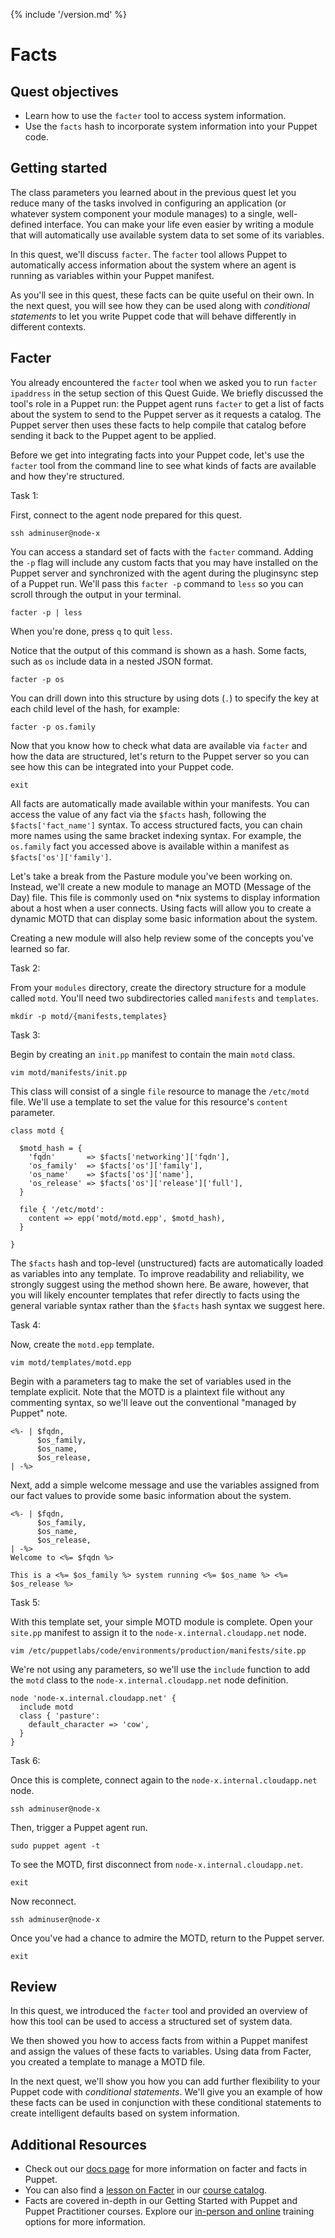 {% include '/version.md' %}

# Facts

## Quest objectives

 - Learn how to use the `facter` tool to access system information.
 - Use the `facts` hash to incorporate system information into your Puppet code.

## Getting started

The class parameters you learned about in the previous quest let you reduce
many of the tasks involved in configuring an application (or whatever system
component your module manages) to a single, well-defined interface. You can
make your life even easier by writing a module that will automatically use
available system data to set some of its variables.

In this quest, we'll discuss `facter`. The
`facter` tool allows Puppet to automatically access information about the
system where an agent is running as variables within your Puppet manifest.

As you'll see in this quest, these facts can be quite useful on their own. In
the next quest, you will see how they can be used along with *conditional
statements* to let you write Puppet code that will behave differently in
different contexts.

## Facter

You already encountered the `facter` tool when we asked you to run `facter
ipaddress` in the setup section of this Quest Guide. We briefly discussed
the tool's role in a Puppet run: the Puppet agent runs `facter` to get a list
of facts about the system to send to the Puppet server as it requests a
catalog. The Puppet server then uses these facts to help compile that catalog
before sending it back to the Puppet agent to be applied.

Before we get into integrating facts into your Puppet code, let's use the
`facter` tool from the command line to see what kinds of facts are available
and how they're structured.

<div class = "lvm-task-number"><p>Task 1:</p></div>

First, connect to the agent node prepared for this quest.

    ssh adminuser@node-x

You can access a standard set of facts with the `facter` command. Adding the
`-p` flag will include any custom facts that you may have installed on the
Puppet server and synchronized with the agent during the pluginsync step of a
Puppet run. We'll pass this `facter -p` command to `less` so you can scroll
through the output in your terminal.

    facter -p | less

When you're done, press `q` to quit `less`.

Notice that the output of this command is shown as a hash. Some facts, such as
`os` include data in a nested JSON format.

    facter -p os

You can drill down into this structure by using dots (`.`) to specify the key
at each child level of the hash, for example:

    facter -p os.family

Now that you know how to check what data are available via `facter` and how the
data are structured, let's return to the Puppet server so you can see how this
can be integrated into your Puppet code.

    exit

All facts are automatically made available within your manifests. You can
access the value of any fact via the `$facts` hash, following the
`$facts['fact_name']` syntax. To access structured facts, you can chain more
names using the same bracket indexing syntax. For example, the `os.family` fact
you accessed above is available within a manifest as `$facts['os']['family']`.

Let's take a break from the Pasture module you've been working on. Instead,
we'll create a new module to manage an MOTD (Message of the Day) file. This
file is commonly used on \*nix systems to display information about a host when
a user connects. Using facts will allow you to create a dynamic MOTD that can
display some basic information about the system.

Creating a new module will also help review some of the concepts you've learned
so far.

<div class = "lvm-task-number"><p>Task 2:</p></div>

From your `modules` directory, create the directory structure for a module
called `motd`. You'll need two subdirectories called `manifests` and
`templates`.

    mkdir -p motd/{manifests,templates}

<div class = "lvm-task-number"><p>Task 3:</p></div>

Begin by creating an `init.pp` manifest to contain the main `motd` class.

    vim motd/manifests/init.pp

This class will consist of a single `file` resource to manage the `/etc/motd`
file. We'll use a template to set the value for this resource's `content`
parameter.

[//]: # (code/080_facts/modules/motd/manifests/init.pp)

```puppet
class motd {

  $motd_hash = {
    'fqdn'       => $facts['networking']['fqdn'],
    'os_family'  => $facts['os']['family'],
    'os_name'    => $facts['os']['name'],
    'os_release' => $facts['os']['release']['full'],
  }

  file { '/etc/motd':
    content => epp('motd/motd.epp', $motd_hash),
  }

}
```

The `$facts` hash and top-level (unstructured) facts are automatically loaded
as variables into any template. To improve readability and reliability, we
strongly suggest using the method shown here. Be aware, however, that
you will likely encounter templates that refer directly to facts using the
general variable syntax rather than the `$facts` hash syntax we suggest here.

<div class = "lvm-task-number"><p>Task 4:</p></div>

Now, create the `motd.epp` template.

    vim motd/templates/motd.epp

Begin with a parameters tag to make the set of variables used in the template
explicit. Note that the MOTD is a plaintext file without any commenting syntax,
so we'll leave out the conventional "managed by Puppet" note.

```
<%- | $fqdn,
      $os_family,
      $os_name,
      $os_release,
| -%>
```

Next, add a simple welcome message and use the variables assigned from our fact
values to provide some basic information about the system.

[//]: # (code/080_facts/modules/motd/templates/motd.epp)

```puppet
<%- | $fqdn,
      $os_family,
      $os_name,
      $os_release,
| -%>
Welcome to <%= $fqdn %>

This is a <%= $os_family %> system running <%= $os_name %> <%= $os_release %>

```

<div class = "lvm-task-number"><p>Task 5:</p></div>

With this template set, your simple MOTD module is complete. Open your
`site.pp` manifest to assign it to the `node-x.internal.cloudapp.net` node.

    vim /etc/puppetlabs/code/environments/production/manifests/site.pp

We're not using any parameters, so we'll use the `include` function to add the
`motd` class to the `node-x.internal.cloudapp.net` node definition.

[//]: # (code/080_facts/manifests/site.pp)

```puppet
node 'node-x.internal.cloudapp.net' {
  include motd
  class { 'pasture':
    default_character => 'cow',
  }
}
```

<div class = "lvm-task-number"><p>Task 6:</p></div>

Once this is complete, connect again to the `node-x.internal.cloudapp.net` node.

    ssh adminuser@node-x

Then, trigger a Puppet agent run.

    sudo puppet agent -t

To see the MOTD, first disconnect from `node-x.internal.cloudapp.net`.

    exit

Now reconnect.

    ssh adminuser@node-x

Once you've had a chance to admire the MOTD, return to the Puppet server.

    exit

## Review

In this quest, we introduced the `facter` tool and provided an overview of how
this tool can be used to access a structured set of system data.

We then showed you how to access facts from within a Puppet manifest and assign
the values of these facts to variables. Using data from Facter, you created a
template to manage a MOTD file.

In the next quest, we'll show you how you can add further flexibility to your
Puppet code with *conditional statements*. We'll give you an example of how
these facts can be used in conjunction with these conditional statements to
create intelligent defaults based on system information.

## Additional Resources

* Check out our [docs page](https://puppet.com/docs/puppet/latest/lang_facts_and_builtin_vars.html) for more information on facter and facts in Puppet.
* You can also find a [lesson on Facter](https://learn.puppet.com/course/an-introduction-to-facter) in our [course catalog](https://learn.puppet.com/course-catalog).
* Facts are covered in-depth in our Getting Started with Puppet and Puppet Practitioner courses. Explore our [in-person and online](https://learn.puppet.com/category/instructor-led-training) training options for more information.

